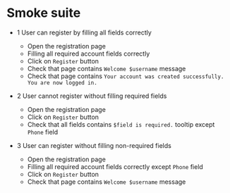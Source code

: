 # Smoke suite

* 1 User can register by filling all fields correctly
    * Open the registration page
    * Filling all required account fields correctly
    * Click on `Register` button
    * Check that page contains `Welcome $username` message
    * Check that page contains `Your account was created successfully. You are now logged in.`

* 2 User cannot register without filling required fields
    * Open the registration page
    * Click on `Register` button
    * Check that all fields contains `$field is required.` tooltip except `Phone` field

* 3 User can register without filling non-required fields
    * Open the registration page
    * Filling all required account fields correctly except `Phone` field
    * Click on `Register` button
    * Check that page contains `Welcome $username` message